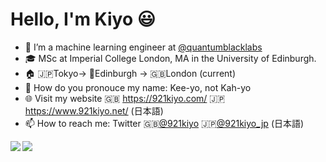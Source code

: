 # Hello, I'm Kiyo 😃
- 🔭 I’m a machine learning engineer at [@quantumblacklabs](https://github.com/quantumblacklabs)
- 🎓 MSc at Imperial College London, MA in the University of Edinburgh.
- 🏠 🇯🇵Tokyo-> 🏴󠁧󠁢󠁳󠁣󠁴󠁿Edinburgh -> 🇬🇧London (current)
- 🤔 How do you pronouce my name: Kee-yo, not Kah-yo
- 🌐 Visit my website 🇬🇧 https://921kiyo.com/ 🇯🇵 https://www.921kiyo.net/ (日本語)
- 📫 How to reach me: Twitter 🇬🇧[@921kiyo](https://twitter.com/921kiyo) 🇯🇵[@921kiyo_jp](https://twitter.com/921kiyo_jp) (日本語)

<a href="https://github.com/mzjp2">
  <img align="left" src="https://github-readme-stats.vercel.app/api/top-langs/?username=921kiyo&layout=compact&hide_border=true&langs_count=10&hide=jupyter%20notebook,tex,css,php"/> 
</a>
<a href="https://github.com/mzjp2">
  <img align="left" src="https://github-readme-stats.vercel.app/api?username=921kiyo&show_icons=true&count_private=true&theme=default&hide_border=true&hide=issues,contribs&include_all_commits=true"/> 
</a>
